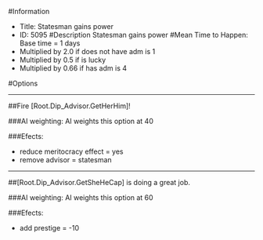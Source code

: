 #Information
 - Title: Statesman gains power
 - ID: 5095
#Description
Statesman gains power
#Mean Time to Happen:
Base time = 1 days
 - Multiplied by 2.0 if does not have adm is 1
 - Multiplied by 0.5 if is lucky
 - Multiplied by 0.66 if has adm is 4

#Options

___
##Fire [Root.Dip_Advisor.GetHerHim]!

###AI weighting:
AI weights this option at 40


###Efects:<ul><li>reduce meritocracy effect = yes</li><li>remove advisor = statesman</li></ul>

___
##[Root.Dip_Advisor.GetSheHeCap] is doing a great job.

###AI weighting:
AI weights this option at 60


###Efects:<ul><li>add prestige = -10</li></ul>
